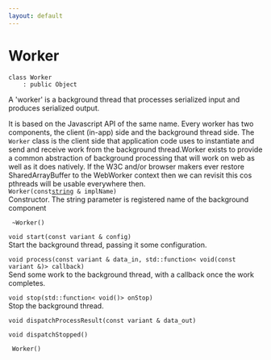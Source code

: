 ```yaml
---
layout: default
---
```


# Worker

```
class Worker
    : public Object
```


A 'worker' is a background thread that processes serialized input and produces serialized output.     

It is based on the Javascript API of the same name. Every worker has two components, the client (in-app) side and the background thread side. The `Worker` class is the client side that application code uses to instantiate and send and receive work from the background thread.Worker exists to provide a common abstraction of background processing that will work on web as well as it does natively. If the W3C and/or browser makers ever restore SharedArrayBuffer to the WebWorker context then we can revisit this cos pthreads will be usable everywhere then.     
` Worker(const `[`string`](/ref/base_group/string)` & implName)`<br>Constructor.
The string parameter is registered name of the background component

` ~Worker()`<br>

`void start(const variant & config)`<br>Start the background thread, passing it some configuration.

`void process(const variant & data_in, std::function< void(const variant &)> callback)`<br>Send some work to the background thread, with a callback once the work completes.

`void stop(std::function< void()> onStop)`<br>Stop the background thread.

`void dispatchProcessResult(const variant & data_out)`<br>

`void dispatchStopped()`<br>


` Worker()`<br>


